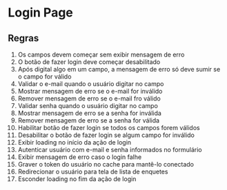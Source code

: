# Login Page

## Regras
1. Os campos devem começar sem exibir mensagem de erro
2. O botão de fazer login deve começar desabilitado
3. Após digital algo em um campo, a mensagem de erro só deve sumir se o campo for válido
4. Validar o e-mail quando o usuário digitar no campo
5. Mostrar mensagem de erro se o e-mail for inválido
6. Remover mensagem de erro se o e-mail fro válido
7. Validar senha quando o usuário digitar no campo
8. Mostrar mensagem de erro se a senha for inválida
9. Remover mensagem de erro se a senha for válida
10. Habilitar botão de fazer login se todos os campos forem válidos
11. Desabilitar o botão de fazer login se algum campo for inválido
12. Exibir loading no início da ação de login
13. Autenticar usuário com e-mail e senha informados no formulário
14. Exibir mensagem de erro caso o login falhe
15. Graver o token do usuário no cache para mantê-lo conectado
16. Redirecionar o usuário para tela de lista de enquetes
17. Esconder loading no fim da ação de login